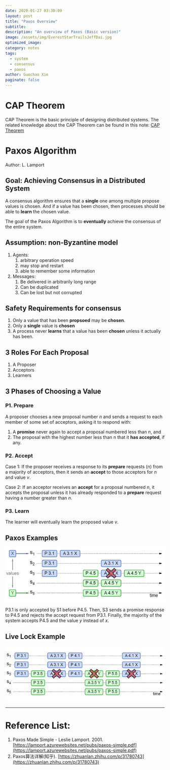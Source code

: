 ```yaml
---
date: 2020-01-27 03:30:09
layout: post
title: "Paxos Overview"
subtitle:
description: "An overview of Paxos (Basic version)"
image: /assets/img/EverestStarTrailsJeffDai.jpg
optimized_image:
category: notes
tags:
  - system
  - consensus
  - paxos
author: Guochao Xie
paginate: false
---
```


# CAP Theorem

CAP Theorem is the basic principle of designing distributed systems. The related knowledge about the CAP Theorem can be found in this note: [CAP Theorem](/cap-theorem)

# Paxos Algorithm

Author: L. Lamport

## Goal: Achieving Consensus in a Distributed System

A consensus algorithm ensures that a **single** one among multiple propose values is chosen. And if a value has been chosen, then processes should be able to **learn** the chosen value.

The goal of the Paxos Algorithm is to **eventually** achieve the consensus of the entire system.

## Assumption: non-Byzantine model

1. Agents:
   1. arbitrary operation speed
   2. may stop and restart
   3. able to remember some information
2. Messages:
   1. Be delivered in arbitrarily long range
   2. Can be duplicated
   3. Can be lost but not corrupted

## Safety Requirements for consensus

1. Only a value that has been **propsoed** may be **chosen**.
2. Only a **single** value is **chosen**
3. A process never **learns** that a value has been **chosen** unless it actually has been.

## 3 Roles For Each Proposal

1. A Proposer
2. Acceptors
3. Learners

## 3 Phases of Choosing a Value

### P1. Prepare

A proposer chooses a new proposal number _n_ and sends a request to each member of some set of acceptors, asking it to respond with:

1. A **promise** never again to accept a proposal numbered less than _n_, and
2. The proposal with the highest number less than n that it **has accepted**, if any.

### P2. Accept

Case 1: If the proposer receives a response to its **prepare** requests (_n_) from a majority of acceptors, then it sends an **accept** to those acceptors for _n_ and value _v_.

Case 2: If an acceptor receives an **accept** for a proposal numbered _n_, it accepts the proposal unless it has already responded to a **prepare** request having a number greater than _n_.

### P3. Learn

The learner will eventually learn the proposed value _v_.

## Paxos Examples

![](/assets/img/contents/paxos3.jpg)

P3.1 is only accepted by S1 before P4.5. Then, S3 sends a promise response to P4.5 and rejects the accept request from P3.1. Finally, the majority of the system accepts P4.5 and the value _y_ instead of _x_.

## Live Lock Example

![](/assets/img/contents/paxos_lock.jpg)

---

# Reference List:

1. Paxos Made Simple - Leslie Lamport. 2001. [https://lamport.azurewebsites.net/pubs/paxos-simple.pdf](https://lamport.azurewebsites.net/pubs/paxos-simple.pdf)
2. Paxos算法详解(知乎). [https://zhuanlan.zhihu.com/p/31780743](https://zhuanlan.zhihu.com/p/31780743)